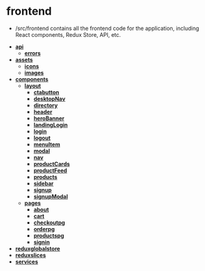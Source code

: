 <!-- generated by markdown-notes-tree -->

# frontend

<!-- optional markdown-notes-tree directory description starts here -->
- /src/frontend contains all the frontend code for the application, including React components, Redux Store, API, etc.
<!-- optional markdown-notes-tree directory description ends here -->

- [**api**](api)
    - [**errors**](api/errors)
- [**assets**](assets)
    - [**icons**](assets/icons)
    - [**images**](assets/images)
- [**components**](components)
    - [**layout**](components/layout)
        - [**ctabutton**](components/layout/ctabutton)
        - [**desktopNav**](components/layout/desktopNav)
        - [**directory**](components/layout/directory)
        - [**header**](components/layout/header)
        - [**heroBanner**](components/layout/heroBanner)
        - [**landingLogin**](components/layout/landingLogin)
        - [**login**](components/layout/login)
        - [**logout**](components/layout/logout)
        - [**menuItem**](components/layout/menuItem)
        - [**modal**](components/layout/modal)
        - [**nav**](components/layout/nav)
        - [**productCards**](components/layout/productCards)
        - [**productFeed**](components/layout/productFeed)
        - [**products**](components/layout/products)
        - [**sidebar**](components/layout/sidebar)
        - [**signup**](components/layout/signup)
        - [**signupModal**](components/layout/signupModal)
    - [**pages**](components/pages)
        - [**about**](components/pages/about)
        - [**cart**](components/pages/cart)
        - [**checkoutpg**](components/pages/checkoutpg)
        - [**orderpg**](components/pages/orderpg)
        - [**productspg**](components/pages/productspg)
        - [**signin**](components/pages/signin)
- [**reduxglobalstore**](reduxglobalstore)
- [**reduxslices**](reduxslices)
- [**services**](services)
